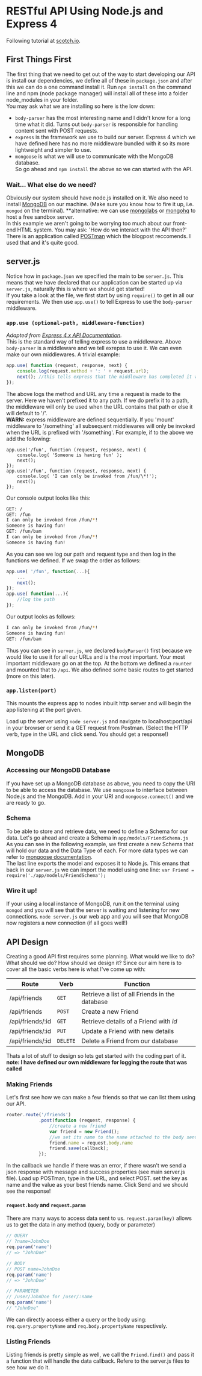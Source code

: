 RESTful API Using Node.js and Express 4
====================================

Following tutorial at [scotch.io](http://scotch.io/tutorials/javascript/build-a-restful-api-using-node-and-express-4).  

## First Things First
The first thing that we need to get out of the way to start developing our API is install our dependencies, we define all of these in `package.json` and after this we can do a one command install it. Run `npm install` on the command line and npm (node package manager) will install all of these into a folder node_modules in your folder.  
You may ask what we are installing so here is the low down:  
- `body-parser` has the most interesting name and I didn't know for a long time what it did. Turns out `body-parser` is responsible for handling content sent with POST requests.
- `express` is the framework we use to build our server. Express 4 which we have defined here has no more middleware bundled with it so its more lightweight and simpler to use.
- `mongoose` is what we will use to communicate with the MongoDB database.  
So go ahead and `npm install` the above so we can started with the API.

### Wait... What else do we need?
Obviously our system should have node.js installed on it. We also need to install [MongoDB](www.mongodb.org/) on our machine. (Make sure you know how to fire it up, i.e. `mongod` on the terminal). **alternative: we can use [mongolabs](https://mongolab.com) or [mongohq](https://www.mongohq.com/) to host a free sandbox server.  
In this example we aren't going to be worrying too much about our front-end HTML system. You may ask: 'How do we interact with the API then?' There is an application called [POSTman](http://www.getpostman.com/) which the blogpost reccomends. I used that and it's quite good.  

## server.js
Notice how in `package.json` we specified the main to be `server.js`. This means that we have declared that our application can be started up via `server.js`, naturally this is where we should get started!  
If you take a look at the file, we first start by using `require()` to get in all our requirements. We then use `app.use()` to tell Express to use the `body-parser` middleware.
### `app.use (optional-path, middleware-function)`
*Adapted from [Express 4.x API Documentation](http://expressjs.com/4x/api.html#app.use).*  
This is the standard way of telling express to use a middleware. Above `body-parser` is a middleware and we tell exrepss to use it. We can even make our own middlewares. A trivial example:
```javascript
app.use( function (request, response, next) {
	console.log(request.method + ': ' + request.url);
	next(); //this tells express that the middleware has completed it work and to move on.
});
```
The above logs the method and URL any time a request is made to the server. Here we haven't prefixed it to any path. If we do prefix it to a path, the middleware will only be used when the URL contains that path or else it will default to '/'.  
**WARN:** express middleware are defined sequentially. If you 'mount' middleware to '/something' all subsequent middlewares will only be invoked when the URL is prefixed with '/something'.
For example, if to the above we add the following:
```
app.use('/fun', function (request, response, next) {
	console.log( 'Someone is having fun' );
	next();
});
app.use('/fun', function (request, response, next) {
	console.log( 'I can only be invoked from /fun/\*!');
	next();
});
```
Our console output looks like this: 
```bash
GET: /
GET: /fun
I can only be invoked from /fun/*!
Someone is having fun!
GET: /fun/bam
I can only be invoked from /fun/*!
Someone is having fun!
```
As you can see we log our path and request type and then log in the functions we defined. If we swap the order as follows:
```javascript
app.use( '/fun', function(...){
	... 
	next();
});
app.use( function(...){
	//log the path
});
```
Our output looks as follows:
```bash
I can only be invoked from /fun/*!
Someone is having fun!
GET: /fun/bam
```
Thus you can see in `server.js`, we declared `bodyParser()` first because we would like to use it for all our URLs and is the *most* important. Your most important middleware go on at the top. At the bottom we defined a `rounter` and mounted that to `/api`. We also defined some basic routes to get started (more on this later).

### `app.listen(port)`
This mounts the express app to nodes inbuilt http server and will begin the app listening at the port given.

  
Load up the server using `node server.js` and navigate to localhost:port/api in your browser or send it a GET request from Postman. (Select the HTTP verb, type in the URL and click send. You should get a response!)

## MongoDB
### Accessing our MongoDB Database
If you have set up a MongoDB database as above, you need to copy the URI to be able to access the database. We use `mongoose` to interface between Node.js and the MongoDB. Add in your URI and `mongoose.connect()` and we are ready to go.  

### Schema
To be able to store and retrieve data, we need to define a Schema for our data. Let's go ahead and create a Schema in `app/models/FriendSchema.js`
As you can see in the following example, we first create a new Schema that will hold our data and the Data Type of each. For more data types we can refer to [mongoose documentation](http://mongoosejs.com/docs/guide.html).  
The last line exports the model and exposes it to Node.js. This emans that back in our `server.js` we can import the model using one line: `var Friend = require('./app/models/FriendSchema');`

### Wire it up!
If your using a local instance of MongoDB, run it on the terminal using `mongod` and you will see that the server is waiting and listening for new connections. `node server.js` our web app and you will see that MongoDB now registers a new connection (if all goes well!)

## API Design
Creating a good API first requires some planning. What would we like to do? What should we do? How should we design it? Since our aim here is to cover all the basic verbs here is what I've come up with:

Route | Verb | Function
---| --- | ---
/api/friends | `GET` | Retrieve a list of all Friends in the database
/api/friends | `POST` | Create a new Friend
/api/friends/:id | `GET` | Retrieve details of a Friend with *id*
/api/friends/:id | `PUT` | Update a Friend with new details
/api/friends/:id | `DELETE` | Delete a Friend from our database

Thats a lot of stuff to design so lets get started with the coding part of it. **note: I have defined our own middleware for logging the route that was called**

### Making Friends
Let's first see how we can make a few friends so that we can list them using our API.
```javascript
router.route('/friends')
			.post(function (request, response) {
				//create a new friend
				var friend = new Friend();
				//we set its name to the name attached to the body sent to us.
				friend.name = request.body.name
				friend.save(callback);
			});
```
In the callback we handle if there was an error, if there wasn't we send a json response with message and success properties (see main server.js file). Load up POSTman, type in the URL, and select POST. set the key as name and the value as your best friends name. Click Send and we should see the response!

#### `request.body` and `request.param`
There are many ways to access data sent to us. `request.param(key)` allows us to get the data in any method (query, body or parameter)
```javascript
// QUERY
// ?name=JohnDoe
req.param('name')
// => "JohnDoe"

// BODY
// POST name=JohnDoe
req.param('name')
// => "JohnDoe"

// PARAMETER
// /user/JohnDoe for /user/:name 
req.param('name')
// "JohnDoe"
```
We can directly access either a query or the body using: `req.query.propertyName` and `req.body.propertyName` respectively. 

### Listing Friends
Listing friends is pretty simple as well, we call the `Friend.find()` and pass it a function that will handle the data callback. Refere to the server.js files to see how we do it.

